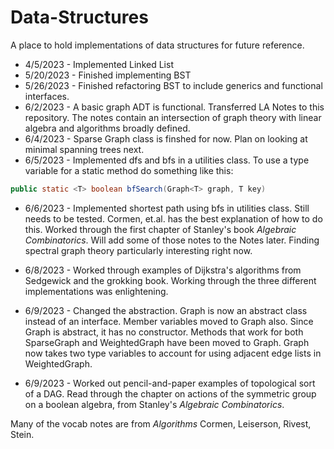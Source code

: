 # Data-Structures

A place to hold implementations of data structures for future reference.

* 4/5/2023 - Implemented Linked List
* 5/20/2023 - Finished implementing BST
* 5/26/2023 - Finished refactoring BST to include generics and functional interfaces.
* 6/2/2023 - A basic graph ADT is functional. Transferred LA Notes to this repository. The notes contain an intersection
of graph theory with linear algebra and algorithms broadly defined.
* 6/4/2023 - Sparse Graph class is finshed for now. Plan on looking at minimal spanning trees next.
* 6/5/2023 - Implemented dfs and bfs in a utilities class. To use a type variable for a static method do
something like this:

```java
public static <T> boolean bfSearch(Graph<T> graph, T key)
```
* 6/6/2023 - Implemented shortest path using bfs in utilities class. Still needs to be tested. Cormen, et.al.
has the best explanation of how to do this. Worked through the first chapter of Stanley's book *Algebraic
Combinatorics*. Will add some of those notes to the Notes later. Finding spectral graph theory particularly
interesting right now.

* 6/8/2023 - Worked through examples of Dijkstra's algorithms from Sedgewick and the grokking book. Working through
the three different implementations was enlightening.

* 6/9/2023 - Changed the abstraction. Graph is now an abstract class instead of an interface. Member variables
moved to Graph also. Since Graph is abstract, it has no constructor. Methods that work for both SparseGraph and
WeightedGraph have been moved to Graph. Graph now takes two type variables to account for using adjacent edge
lists in WeightedGraph.

* 6/9/2023 - Worked out pencil-and-paper examples of topological sort of a DAG. Read through the chapter on
actions of the symmetric group on a boolean algebra, from Stanley's *Algebraic Combinatorics*.

Many of the vocab notes are from *Algorithms* Cormen, Leiserson, Rivest, Stein.

